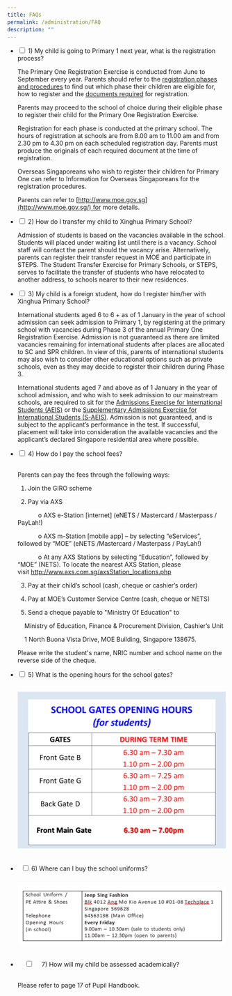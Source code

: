 ```yaml
---
title: FAQs
permalink: /administration/FAQ
description: ""
---
```

<ul class="jekyllcodex\_accordion">
	<li>
	<input type="checkbox" id="accordion1">
		<label for="accordion1">1) My child is going to Primary 1 next year, what is the registration process?</label>
		<div>
			<p> The Primary One Registration Exercise is conducted from June to September every year. Parents should refer to the <a href="https://www.moe.gov.sg/admissions/primary-one-registration/phases">registration phases and procedures</a> to find out which phase their children are eligible for, how to register and the <a href="https://www.moe.gov.sg/admissions/primary-one-registration/required-documents-for-primary-one-registration-exercise">documents required</a> for registration. 

  
Parents may proceed to the school of choice during their eligible phase to register their child for the Primary One Registration Exercise. 

  
Registration for each phase is conducted at the primary school. The hours of registration at schools are from 8.00 am to 11.00 am and from 2.30 pm to 4.30 pm on each scheduled registration day. Parents must produce the originals of each required document at the time of registration. 

  
Overseas Singaporeans who wish to register their children for Primary One can refer to Information for Overseas Singaporeans for the registration procedures. 

  
Parents can refer to [http://www.moe.gov.sg](http://www.moe.gov.sg/) for more details.</p>
		</div>
	</li>
<li>
	<input type="checkbox" id="accordion2">
	<label for="accordion2">2) How do I transfer my child to Xinghua Primary School?</label>
	<div>
		<p>Admission of students is based on the vacancies available in the school. Students will placed under waiting list until there is a vacancy. School staff will contact the parent should the vacancy arise. Alternatively, parents can register their transfer request in MOE and participate in STEPS. The Student Transfer Exercise for Primary Schools, or STEPS, serves to facilitate the transfer of students who have relocated to another address, to schools nearer to their new residences.</p>
	</div>
	</li>
	<li>
		<input type="checkbox" id="accordion3">
		<label for="accordion3">3) My child is a foreign student, how do I register him/her with Xinghua Primary School?</label>
		<div>
			<p>International students aged 6 to 6 + as of 1 January in the year of school admission can seek admission to Primary 1, by registering at the primary school with vacancies during Phase 3 of the annual Primary One Registration Exercise. Admission is not guaranteed as there are limited vacancies remaining for international students after places are allocated to SC and SPR children. In view of this, parents of international students may also wish to consider other educational options such as private schools, even as they may decide to register their children during Phase 3. 

  
International students aged 7 and above as of 1 January in the year of school admission, and who wish to seek admission to our mainstream schools, are required to sit for the [Admissions Exercise for International Students (AEIS)](https://www.moe.gov.sg/admissions/international-students/admissions-exercise) or the [Supplementary Admissions Exercise for International Students (S-AEIS)](https://www.moe.gov.sg/admissions/international-students/supplementary-admissions-exercise). Admission is not guaranteed, and is subject to the applicant’s performance in the test. If successful, placement will take into consideration the available vacancies and the applicant’s declared Singapore residential area where possible.</p>
		</div>
	</li>
<li>
	<input type="checkbox" id="accordion4">
	<label for="accordion4">4) How do I pay the school fees?</label> 
	<div>   
		<p> Parents can pay the fees through the following ways:   
  

1. Join the GIRO scheme   
  

2. Pay via AXS 

            o AXS e-Station \[internet\] (eNETS / Mastercard / Masterpass / PayLah!) 

            o AXS m-Station \[mobile app\] – by selecting “eServices”, followed by “MOE” (eNETS /Mastercard / Masterpass / PayLah!) 

            o At any AXS Stations by selecting “Education”, followed by “MOE” (NETS). To locate the nearest AXS Station, please visit <a href="http://www.axs.com.sg/axsStation_locations.php">http://www.axs.com.sg/axsStation_locations.php</a> 
  

3. Pay at their child’s school (cash, cheque or cashier’s order) 

  
4. Pay at MOE’s Customer Service Centre (cash, cheque or NETS) 

  
5. Send a cheque payable to "Ministry Of Education" to 

    Ministry of Education, Finance & Procurement Division, Cashier’s Unit 

    1 North Buona Vista Drive, MOE Building, Singapore 138675. 

  

Please write the student's name, NRIC number and school name on the reverse side of the cheque.</p>
	</div>
</li>  
<li>
	<input type="checkbox" id="accordion5">
	<label for="accordion5">5) What is the opening hours for the school gates?</label>
	<div>  
		<p>
			<img src="/images/Administration/School%20Gates%20Opening%20Hours.png"></p>  
	</div>
</li>
<li> 
	<input type="checkbox" id="accordion6">
	<label for="accordion6">6) Where can I buy the school uniforms?</label> 
	<div> 
		<p>
			<img src="/images/Administration/Jeep%20Sing%20Fashion.png"></p> 
	</div>
</li>
<li>  
    <input type="checkbox" id="accordion7">  
    <label for="accordion7">7) How will my child be assessed academically?</label>  
    <div>  
      <p>Please refer to page 17 of Pupil Handbook.</p>  
    </div>  
</li>  
</ul>